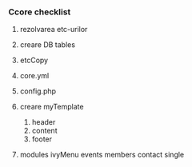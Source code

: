 ### Ccore checklist

1. rezolvarea etc-urilor

2. creare DB tables

3. etcCopy

4. core.yml

5. config.php

6. creare myTemplate

    1. header
    2. content
    3. footer

7. modules
    ivyMenu
    events
    members
    contact
    single